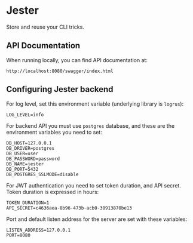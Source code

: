 # Jester

Store and reuse your CLI tricks.

## API Documentation

When running locally, you can find API documentation at:

```
http://localhost:8080/swagger/index.html
```

## Configuring Jester backend

For log level, set this environment variable (underlying library is `logrus`):

```
LOG_LEVEL=info
```

For backend API you must use `postgres` database, and these are the environment variables you need to set:

```
DB_HOST=127.0.0.1
DB_DRIVER=postgres
DB_USER=user
DB_PASSWORD=password
DB_NAME=jester
DB_PORT=5432
DB_POSTGRES_SSLMODE=disable
```

For JWT authentication you need to set token duration, and API secret. Token duration is expressed in hours:

```
TOKEN_DURATION=1
API_SECRET=c4636aea-8b96-473b-acb0-38913870be13
```

Port and default listen address for the server are set with these variables:

```
LISTEN_ADDRESS=127.0.0.1
PORT=8080
```
